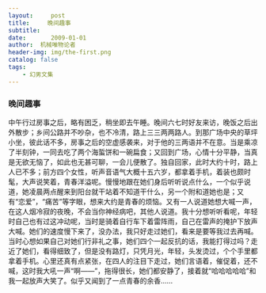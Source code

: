 ```yaml
---
layout:     post
title:     晚间趣事
subtitle:   
date:       2009-01-01
author:  机械唯物论者
header-img: img/the-first.png
catalog: false
tags:
    - 幻男文集
---
```

### 晚间趣事
中午行过房事之后，略有困乏，稍坐即去午睡。晚间六七时好友来访，晚饭之后出外散步；乡间公路并不吵杂，也不冷清，路上三三两两路人。到那广场中央的草坪小坐，彼此话不多，房事之后的空虚感袭来，对于他的三两语并不在意。当是乘凉了半刻钟，一同去吃了两个海蜇饼和一碗扁食；又回到广场，心情十分平静，当真是无欲无恼了，如此也无甚可聊，一会儿便散了。独自回家，此时大约十时，路上人已不多；前方四个女性，听声音语气大概十五六岁，都拿着手机，着装也颇时髦，大声说笑着，青春洋溢呢。慢慢地跟在她们身后听听说点什么，一个似乎说道，她凌晨两点醒来到阳台就干站着不知道干什么，另一个附和道她也是；又有“恋爱”，“痛苦”等字眼，想来大约是青春的烦恼。又有一人说道她想大喊一声，在这人烟冷寂的夜晚，不会当你神经病吧，其他人说道。我十分想听听看呢，年轻时自己也有过这冲动呢，当时是骑着自行车下着雷阵雨，自己在雷声的掩护下放声大喊。她们的速度慢下来了，没办法，我只好走过她们，看来是要等我过去再喊。当时心想如果自己对她们行非礼之事，她们四个一起反抗的话，我能打得过吗？走近了她们，看得细致了，但是没有路灯，只凭月光，年轻，头发烫过，个个手里都拿着手机。心里还真有点紧张，在四人的注目下走过，她们言语着，催促着，还不喊，这时我大吼一声“啊——”，拖得很长，她们都安静了，接着就“哈哈哈哈哈”和我一起放声大笑了。似乎又闻到了一点青春的余香…… 